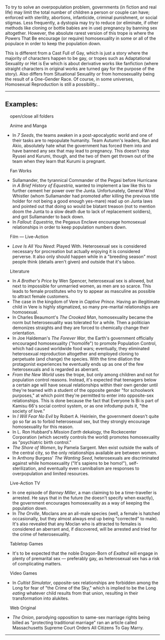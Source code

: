 To try to solve an overpopulation problem, governments (in fiction and real life) may limit the total number of children a person or couple can have; enforced with sterility, abortions, infanticide, criminal punishment, or social stigmas. Less frequently, a dystopia may try to reduce (or eliminate, if other methods like cloning or bottle babies are in use) pregnancy by banning sex altogether. However, the absolute rarest version of this trope is where the Powers That Be encourage (or require) homosexuality in some or all of the populace in order to keep the population down.

This is different from a Cast Full of Gay, which is just a story where the majority of characters happen to be gay, or tropes such as Adaptational Sexuality or Het is Ew which is about derivative works like fanfiction (where straight characters in original works are turned gay for the purpose of the story). Also differs from Situational Sexuality or from homosexuality being the result of a One-Gender Race. Of course, in some universes, Homosexual Reproduction is still a possibility...

___

## Examples:

    open/close all folders 

    Anime and Manga 

-   In _7 Seeds_, the teams awaken in a post-apocalyptic world and one of their tasks are to repopulate humanity. Team Autumn's leaders, Ran and Akio, absolutely hate what the government has forced them into and have banned any sex that may lead to pregnancy. This doesn't stop Ryusei and Kurumi, though, and the two of them get thrown out of the team when they learn that Kurumi is pregnant.

    Fan Works 

-   Sullamander, the tyrannical Commander of the Pegasi before Hurricane in _A Brief History of Equestria_, wanted to implement a law like this to further cement her power over the Junta. Unfortunately, General Wind Whistler (whom Sullamander had promoted after killing the previous title holder for not being a good enough yes-mare) read up on Junta laws and pointed out that doing so would be blatant treason (not to mention doom the Junta to a slow death due to lack of replacement soldiers), and got Sullamander to back down.
-   In _Fallout: Equestria_, the Pegasus Enclave encourage homosexual relationships in order to keep population numbers down.

    Film — Live-Action 

-   _Love Is All You Need_: Played With. Heterosexual sex is considered necessary for procreation but actually enjoying it is considered perverse. It also only should happen while in a "breeding season" most people think (details aren't given) and outside that it's taboo.

    Literature 

-   In _A Brother's Price_ by Wen Spencer, heterosexual sex is allowed, but next to impossible for unmarried women, as men are so scarce. This leads to female prostitutes who try to appear as masculine as possible to attract female customers.
-   The case in the kingdom of Vere in _Captive Prince_. Having an illegitimate child in Vere is highly stigmatized, so many pre-marital relationships are homosexual.
-   In Charles Beaumont's _The Crooked Man_, homosexuality became the norm but heterosexuality was tolerated for a while. Then a politician demonizes straights and they are forced to chemically change their orientation.
-   In Joe Haldeman's _The Forever War_, the Earth's government officially encouraged homosexuality ("homolife") to promote Population Control, which had caused worldwide food wars; eventually, they eliminated heterosexual reproduction altogether and employed cloning to perpetuate (and change) the species. With the time dilation the protagonist experiences he eventually ends up as one of the few heterosexuals and is regarded as aberrant.
-   _From the New World_ uses the trope, but only among children and not for population control reasons. Instead, it's expected that teenagers below a certain age will have sexual relationships within their own gender until they're teamed with a student of the opposite gender "for schoolwork purposes," at which point they're permitted to enter into opposite-sex relationships. This is done because the fact that Everyone Is Bi is part of Kamisu 66's social control system, or as one infodump puts it, "the society of love."
-   In _I Will Fear No Evil_ by Robert A. Heinlein, the government doesn't quite go so far as to forbid heterosexual sex, but they strongly encourage homosexuality for this reason.
-   In L. Ron Hubbard's _Mission Earth_ dekalogy, the Rockecenter Corporation (which secretly controls the world) promotes homosexuality as "psychiatric birth control."
-   _The Shore of Women_, by Pamela Sargent. Men exist outside the walls of the central city, so the only relationships available are between women.
-   In Anthony Burgess' _The Wanting Seed_, heterosexuals are discriminated against while homosexuality ("It's sapiens to be homo!"), self-sterilization, and eventually even cannibalism are responses to overpopulation and limited resources.

    Live-Action TV 

-   In one episode of _Barney Miller_, a man claiming to be a time-traveller is arrested. He says that in the future (he doesn't specify when exactly), the government encourages homosexuality as a way of keeping the population down.
-   In _The Orville_, Moclans are an all-male species (well, a female is hatched occasionally, but they almost always end up being "corrected" to male). It's also revealed that any Moclan who is attracted to females is considered an aberrant and, if discovered, will be arrested and tried for the crime of heterosexuality.

    Tabletop Games 

-   It's to be expected that the noble Dragon-Born of _Exalted_ will engage in plenty of premarital sex — preferably gay, as heterosexual sex has a risk of complicating matters.

    Video Games 

-   In _Cultist Simulator_, opposite-sex relationships are forbidden among the Long for fear of "the Crime of the Sky," which is implied to be the Long _eating_ whatever child results from that union, resulting in their transformation into alukites.

    Web Original 

-   _The Onion_, parodying opposition to same-sex marriage rights being billed as "protecting traditional marriage" ran an article called Massachusetts Supreme Court Orders All Citizens To Gay Marry.

___
